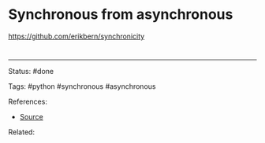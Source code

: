 # Synchronous from asynchronous

https://github.com/erikbern/synchronicity


# 

---
Status: #done

Tags: #python #synchronous #asynchronous

References:
- [Source](https://github.com/erikbern/synchronicity)

Related:
